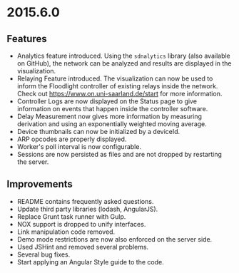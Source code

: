 <a name="2015.6.0"></a>
# 2015.6.0

## Features

- Analytics feature introduced. Using the `sdnalytics` library (also available on GitHub), the network can be analyzed and results are displayed in the visualization.
- Relaying Feature introduced. The visualization can now be used to inform the Floodlight controller of existing relays inside the network. Check out https://www.on.uni-saarland.de/start for more information.
- Controller Logs are now displayed on the Status page to give information on events that happen inside the controller software.
- Delay Measurement now gives more information by measuring derivation and using an exponentially weighted moving average.  
- Device thumbnails can now be initialized by a deviceId.
- ARP opcodes are properly displayed.
- Worker's poll interval is now configurable.
- Sessions are now persisted as files and are not dropped by restarting the server.

## Improvements

- README contains frequently asked questions.
- Update third party libraries (lodash, AngularJS).
- Replace Grunt task runner with Gulp.
- NOX support is dropped to unify interfaces.
- Link manipulation code removed.
- Demo mode restrictions are now also enforced on the server side.
- Used JSHint and removed several problems.
- Several bug fixes.
- Start applying an Angular Style guide to the code.